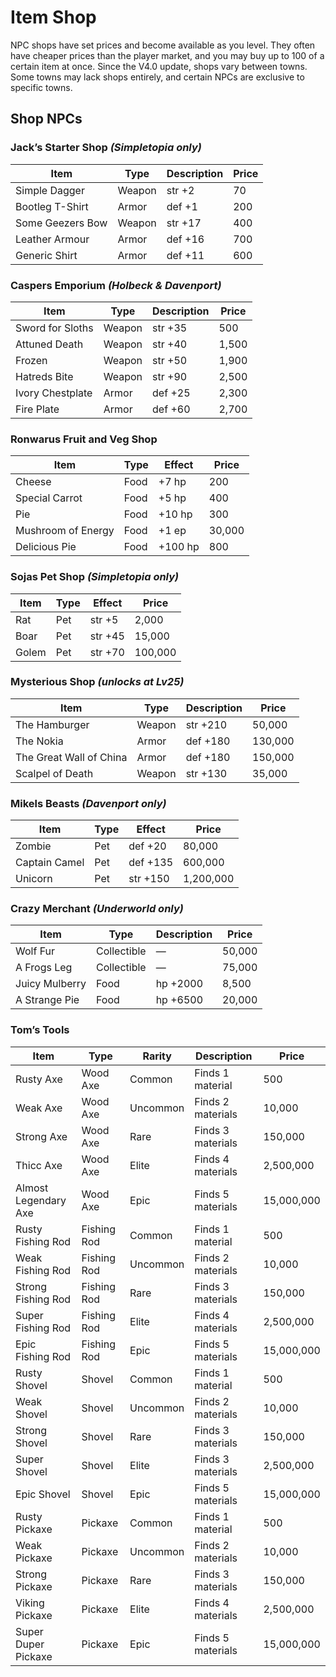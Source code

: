 # Item Shop

NPC shops have set prices and become available as you level. They often have cheaper prices than the player market, and you may buy up to 100 of a certain item at once. Since the V4.0 update, shops vary between towns. Some towns may lack shops entirely, and certain NPCs are exclusive to specific towns.  

## Shop NPCs  

### Jack’s Starter Shop *(Simpletopia only)*  

<div class="table-container">
  
| Item | Type | Description | Price |  
| --- | --- | --- | --- |  
| Simple Dagger | Weapon | str +2 | 70 |  
| Bootleg T-Shirt | Armor | def +1 | 200 |  
| Some Geezers Bow | Weapon | str +17 | 400 |  
| Leather Armour | Armor | def +16 | 700 |  
| Generic Shirt | Armor | def +11 | 600 |  

</div>

### Caspers Emporium *(Holbeck & Davenport)*  

| Item | Type | Description | Price |  
| --- | --- | --- | --- |  
| Sword for Sloths | Weapon | str +35 | 500 |  
| Attuned Death | Weapon | str +40 | 1,500 |  
| Frozen | Weapon | str +50 | 1,900 |  
| Hatreds Bite | Weapon | str +90 | 2,500 |  
| Ivory Chestplate | Armor | def +25 | 2,300 |  
| Fire Plate | Armor | def +60 | 2,700 |  

### Ronwarus Fruit and Veg Shop 

<div class="table-container">
  
| Item | Type | Effect | Price |  
| --- | --- | --- | --- |  
| Cheese | Food | +7 hp | 200 |  
| Special Carrot | Food | +5 hp | 400 |  
| Pie | Food | +10 hp | 300 |  
| Mushroom of Energy | Food | +1 ep | 30,000 |  
| Delicious Pie | Food | +100 hp | 800 | 

</div>

### Sojas Pet Shop *(Simpletopia only)*  

<div class="table-container">
  
| Item | Type | Effect | Price |  
| --- | --- | --- | --- |  
| Rat | Pet | str +5 | 2,000 |  
| Boar | Pet | str +45 | 15,000 |  
| Golem | Pet | str +70 | 100,000 |  

</div>

### Mysterious Shop *(unlocks at Lv25)*  

<div class="table-container">

| Item | Type | Description | Price |  
| --- | --- | --- | --- |  
| The Hamburger | Weapon | str +210 | 50,000 |  
| The Nokia | Armor | def +180 | 130,000 |  
| The Great Wall of China | Armor | def +180 | 150,000 |  
| Scalpel of Death | Weapon | str +130 | 35,000 |  

</div>

<div class="table-container">
  
### Mikels Beasts *(Davenport only)*  

| Item | Type | Effect | Price |  
| --- | --- | --- | --- |  
| Zombie | Pet | def +20 | 80,000 |  
| Captain Camel | Pet | def +135 | 600,000 |  
| Unicorn | Pet | str +150 | 1,200,000 | 

</div>

### Crazy Merchant *(Underworld only)*  

<div class="table-container">

| Item | Type | Description | Price |  
| --- | --- | --- | --- |  
| Wolf Fur | Collectible | — | 50,000 |  
| A Frogs Leg | Collectible | — | 75,000 |  
| Juicy Mulberry | Food | hp +2000 | 8,500 |  
| A Strange Pie | Food | hp +6500 | 20,000 |  

</div>

### Tom’s Tools  

<div class="table-container">

| Item | Type | Rarity | Description | Price |  
| --- | --- | --- | --- | --- |  
| Rusty Axe | Wood Axe | Common | Finds 1 material | 500 |  
| Weak Axe | Wood Axe | Uncommon | Finds 2 materials | 10,000 |  
| Strong Axe | Wood Axe | Rare | Finds 3 materials | 150,000 |  
| Thicc Axe | Wood Axe | Elite | Finds 4 materials | 2,500,000 |  
| Almost Legendary Axe | Wood Axe | Epic | Finds 5 materials | 15,000,000 |  
| Rusty Fishing Rod | Fishing Rod | Common | Finds 1 material | 500 |  
| Weak Fishing Rod | Fishing Rod | Uncommon | Finds 2 materials | 10,000 |  
| Strong Fishing Rod | Fishing Rod | Rare | Finds 3 materials | 150,000 |  
| Super Fishing Rod | Fishing Rod | Elite | Finds 4 materials | 2,500,000 |  
| Epic Fishing Rod | Fishing Rod | Epic | Finds 5 materials | 15,000,000 |  
| Rusty Shovel | Shovel | Common | Finds 1 material | 500 |  
| Weak Shovel | Shovel | Uncommon | Finds 2 materials | 10,000 |  
| Strong Shovel | Shovel | Rare | Finds 3 materials | 150,000 |  
| Super Shovel | Shovel | Elite | Finds 3 materials | 2,500,000 |  
| Epic Shovel | Shovel | Epic | Finds 5 materials | 15,000,000 |  
| Rusty Pickaxe | Pickaxe | Common | Finds 1 material | 500 |  
| Weak Pickaxe | Pickaxe | Uncommon | Finds 2 materials | 10,000 |  
| Strong Pickaxe | Pickaxe | Rare | Finds 3 materials | 150,000 |  
| Viking Pickaxe | Pickaxe | Elite | Finds 4 materials | 2,500,000 |  
| Super Duper Pickaxe | Pickaxe | Epic | Finds 5 materials | 15,000,000 |  

</div>
